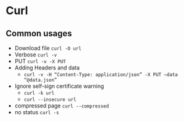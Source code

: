 # Curl

## Common usages
* Download file `curl -O url`
* Verbose `curl -v`
* PUT `curl -v -X PUT`
* Adding Headers and data
  * `curl -v -H “Content-Type: application/json” -X PUT –data “@data.json”`
* Ignore self-sign certificate warning
  * `curl -k url`
  * `curl --insecure url`
* compressed page `curl --compressed`
* no status `curl -s`
